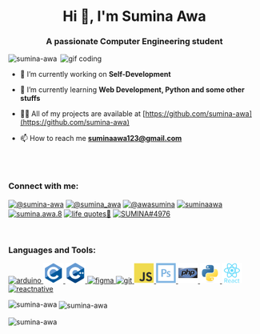<h1 align="center">Hi 👋, I'm Sumina Awa</h1>
<h3 align="center">A passionate Computer Engineering student</h3>

<img align ="right" alt="gif coding" width = "400" src ="https://media.giphy.com/media/L1R1tvI9svkIWwpVYr/giphy.gif">


<p align="left"> <img src="https://komarev.com/ghpvc/?username=sumina-awa&label=Profile%20views&color=0e75b6&style=flat" alt="sumina-awa" /> </p>

- 🔭 I’m currently working on **Self-Development**

- 🌱 I’m currently learning **Web Development, Python and some other stuffs**

- 👨‍💻 All of my projects are available at [https://github.com/sumina-awa](https://github.com/sumina-awa)

- 📫 How to reach me **suminaawa123@gmail.com**


<br> <br>
<h3 align="left">Connect with me:</h3>
<p align="left">
<a href="https://codepen.io/@sumina-awa" target="blank"><img align="center" src="https://raw.githubusercontent.com/rahuldkjain/github-profile-readme-generator/master/src/images/icons/Social/codepen.svg" alt="@sumina-awa" height="30" width="40" /></a>
<a href="https://dev.to/@sumina_awa" target="blank"><img align="center" src="https://raw.githubusercontent.com/rahuldkjain/github-profile-readme-generator/master/src/images/icons/Social/devto.svg" alt="@sumina_awa" height="30" width="40" /></a>
<a href="https://twitter.com/@awasumina" target="blank"><img align="center" src="https://raw.githubusercontent.com/rahuldkjain/github-profile-readme-generator/master/src/images/icons/Social/twitter.svg" alt="@awasumina" height="30" width="40" /></a>
<a href="https://linkedin.com/in/suminaawa" target="blank"><img align="center" src="https://raw.githubusercontent.com/rahuldkjain/github-profile-readme-generator/master/src/images/icons/Social/linked-in-alt.svg" alt="suminaawa" height="30" width="40" /></a>
<a href="https://fb.com/sumina.awa.8" target="blank"><img align="center" src="https://raw.githubusercontent.com/rahuldkjain/github-profile-readme-generator/master/src/images/icons/Social/facebook.svg" alt="sumina.awa.8" height="30" width="40" /></a>
<a href="https://instagram.com/life quotes👑" target="blank"><img align="center" src="https://raw.githubusercontent.com/rahuldkjain/github-profile-readme-generator/master/src/images/icons/Social/instagram.svg" alt="life quotes👑" height="30" width="40" /></a>
<a href="https://discord.gg/SUMINA#4976" target="blank"><img align="center" src="https://raw.githubusercontent.com/rahuldkjain/github-profile-readme-generator/master/src/images/icons/Social/discord.svg" alt="SUMINA#4976" height="30" width="40" /></a>
</p>
<br>
<h3 align="left">Languages and Tools:</h3>
<p align="left"> <a href="https://www.arduino.cc/" target="_blank" rel="noreferrer"> <img src="https://cdn.worldvectorlogo.com/logos/arduino-1.svg" alt="arduino" width="40" height="40"/> </a> <a href="https://www.cprogramming.com/" target="_blank" rel="noreferrer"> <img src="https://raw.githubusercontent.com/devicons/devicon/master/icons/c/c-original.svg" alt="c" width="40" height="40"/> </a> <a href="https://www.w3schools.com/cpp/" target="_blank" rel="noreferrer"> <img src="https://raw.githubusercontent.com/devicons/devicon/master/icons/cplusplus/cplusplus-original.svg" alt="cplusplus" width="40" height="40"/> </a> <a href="https://www.figma.com/" target="_blank" rel="noreferrer"> <img src="https://www.vectorlogo.zone/logos/figma/figma-icon.svg" alt="figma" width="40" height="40"/> </a> <a href="https://git-scm.com/" target="_blank" rel="noreferrer"> <img src="https://www.vectorlogo.zone/logos/git-scm/git-scm-icon.svg" alt="git" width="40" height="40"/> </a> <a href="https://developer.mozilla.org/en-US/docs/Web/JavaScript" target="_blank" rel="noreferrer"> <img src="https://raw.githubusercontent.com/devicons/devicon/master/icons/javascript/javascript-original.svg" alt="javascript" width="40" height="40"/> </a> <a href="https://www.photoshop.com/en" target="_blank" rel="noreferrer"> <img src="https://raw.githubusercontent.com/devicons/devicon/master/icons/photoshop/photoshop-line.svg" alt="photoshop" width="40" height="40"/> </a> <a href="https://www.php.net" target="_blank" rel="noreferrer"> <img src="https://raw.githubusercontent.com/devicons/devicon/master/icons/php/php-original.svg" alt="php" width="40" height="40"/> </a> <a href="https://www.python.org" target="_blank" rel="noreferrer"> <img src="https://raw.githubusercontent.com/devicons/devicon/master/icons/python/python-original.svg" alt="python" width="40" height="40"/> </a> <a href="https://reactjs.org/" target="_blank" rel="noreferrer"> <img src="https://raw.githubusercontent.com/devicons/devicon/master/icons/react/react-original-wordmark.svg" alt="react" width="40" height="40"/> </a> <a href="https://reactnative.dev/" target="_blank" rel="noreferrer"> <img src="https://reactnative.dev/img/header_logo.svg" alt="reactnative" width="40" height="40"/> </a> </p>

<p><img align="left" src="https://github-readme-stats.vercel.app/api/top-langs?username=sumina-awa&theme=dark&show_icons=true&locale=en&layout=compact" alt="sumina-awa" /></p>

<p>&nbsp;<img align="center" src="https://github-readme-stats.vercel.app/api?username=sumina-awa&theme=dark&show_icons=true&locale=en" alt="sumina-awa" /></p>

<p><img align="center" src="https://github-readme-streak-stats.herokuapp.com/?user=sumina-awa&theme=dark&show_icons=true&locale=en" alt="sumina-awa" /></p>
